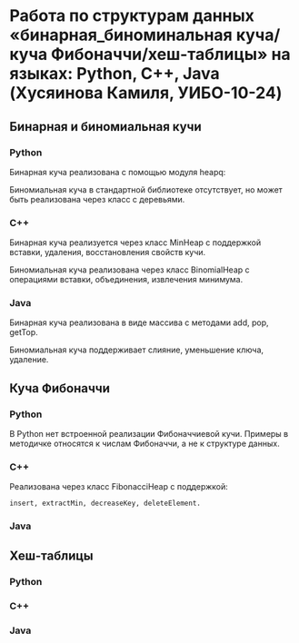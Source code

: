 # Работа по структурам данных «бинарная_биноминальная куча/куча Фибоначчи/хеш-таблицы» на языках: Python, C++, Java (Хусяинова Камиля, УИБО-10-24) 
## Бинарная и биномиальная кучи
### Python 
Бинарная куча реализована с помощью модуля heapq:

Биномиальная куча в стандартной библиотеке отсутствует, но может быть реализована через класс с деревьями.
### C++
Бинарная куча реализуется через класс MinHeap с поддержкой вставки, удаления, восстановления свойств кучи.

Биномиальная куча реализована через класс BinomialHeap с операциями вставки, объединения, извлечения минимума.
### Java
Бинарная куча реализована в виде массива с методами add, pop, getTop.

Биномиальная куча поддерживает слияние, уменьшение ключа, удаление.
## Куча Фибоначчи
### Python 
В Python нет встроенной реализации Фибоначчиевой кучи. Примеры в методичке относятся к числам Фибоначчи, а не к структуре данных.
### C++
Реализована через класс FibonacciHeap с поддержкой:

    insert, extractMin, decreaseKey, deleteElement.
### Java

## Хеш-таблицы
### Python
### C++
### Java

